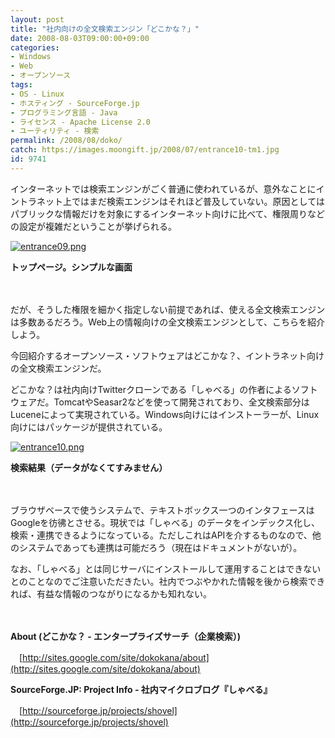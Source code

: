```yaml
---
layout: post
title: "社内向けの全文検索エンジン「どこかな？」"
date: 2008-08-03T09:00:00+09:00
categories:
- Windows
- Web
- オープンソース
tags: 
- OS - Linux
- ホスティング - SourceForge.jp
- プログラミング言語 - Java
- ライセンス - Apache License 2.0
- ユーティリティ - 検索
permalink: /2008/08/doko/
catch: https://images.moongift.jp/2008/07/entrance10-tm1.jpg
id: 9741
---
```

インターネットでは検索エンジンがごく普通に使われているが、意外なことにイントラネット上ではまだ検索エンジンはそれほど普及していない。原因としてはパブリックな情報だけを対象にするインターネット向けに比べて、権限周りなどの設定が複雑だということが挙げられる。

  

[![entrance09.png](https://images.moongift.jp/2008/07/entrance09-tm1.jpg)](https://images.moongift.jp/2008/07/entrance091.jpg)  
  
**トップページ。シンプルな画面**

  

　

  

だが、そうした権限を細かく指定しない前提であれば、使える全文検索エンジンは多数あるだろう。Web上の情報向けの全文検索エンジンとして、こちらを紹介しよう。

  

今回紹介するオープンソース・ソフトウェアはどこかな？、イントラネット向けの全文検索エンジンだ。

  
  
<!--more-->  

どこかな？は社内向けTwitterクローンである「しゃべる」の作者によるソフトウェアだ。TomcatやSeasar2などを使って開発されており、全文検索部分はLuceneによって実現されている。Windows向けにはインストーラーが、Linux向けにはパッケージが提供されている。

  

[![entrance10.png](https://images.moongift.jp/2008/07/entrance10-tm1.jpg)](https://images.moongift.jp/2008/07/entrance101.jpg)  
  
**検索結果（データがなくてすみません）**

  

　

  

ブラウザベースで使うシステムで、テキストボックス一つのインタフェースはGoogleを彷彿とさせる。現状では「しゃべる」のデータをインデックス化し、検索・連携できるようになっている。ただしこれはAPIを介するものなので、他のシステムであっても連携は可能だろう（現在はドキュメントがないが）。

  

なお、「しゃべる」とは同じサーバにインストールして運用することはできないとのことなのでご注意いただきたい。社内でつぶやかれた情報を後から検索できれば、有益な情報のつながりになるかも知れない。

  

　

  

**About (どこかな？ - エンタープライズサーチ（企業検索）)**  
  
　[http://sites.google.com/site/dokokana/about](http://sites.google.com/site/dokokana/about)

  

**SourceForge.JP: Project Info - 社内マイクロブログ『しゃべる』**  
  
　[http://sourceforge.jp/projects/shovel](http://sourceforge.jp/projects/shovel)

  
